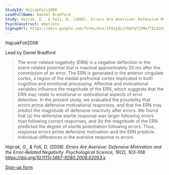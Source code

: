 ```yaml
---
StudyId: HajcakFoti2008
LeadFullName: Daniel Bradford
Study: Hajcak, G., & Foti, D. (2008). Errors Are Aversive: Defensive Motivation and the Error-Related Negativity. Psychological Science, 19(2), 103–108. https://doi.org/10.1111/j.1467-9280.2008.02053.x
PsychConstruct: emotions
SignupUrl: https://docs.google.com/forms/d/e/1FAIpQLSfQqYq7j5MwfTZLXzGSqstkLSN3_VddGYsCKNzKL29RUOYeSQ/viewform?usp=sf_link
---
```


 HajcakFoti2008

Lead by Daniel Bradford

> The error-related negativity (ERN) is a negative deflection in the event-related potential that is maximal approximately 50 ms after the commission of an error. The ERN is generated in the anterior cingulate cortex, a region of the medial prefrontal cortex implicated in both cognitive and emotional processing. Affective and motivational variables influence the magnitude of the ERN, which suggests that the ERN may relate to emotional or motivational aspects of error detection. In the present study, we evaluated the possibility that errors prime defensive motivational responses, and that the ERN may predict the magnitude of defensive reactivity after errors. We found that (a) the defensive startle response was larger following errors than following correct responses, and (b) the magnitude of the ERN predicted the degree of startle potentiation following errors. Thus, response errors prime defensive motivation-and the ERN predicts individual differences in the aversive response to errors.

<i>Hajcak, G., & Foti, D. (2008). Errors Are Aversive: Defensive Motivation and the Error-Related Negativity. Psychological Science, 19(2), 103–108. https://doi.org/10.1111/j.1467-9280.2008.02053.x</i>

[Sign-up form](https://docs.google.com/forms/d/e/1FAIpQLSfQqYq7j5MwfTZLXzGSqstkLSN3_VddGYsCKNzKL29RUOYeSQ/viewform?usp=sf_link)